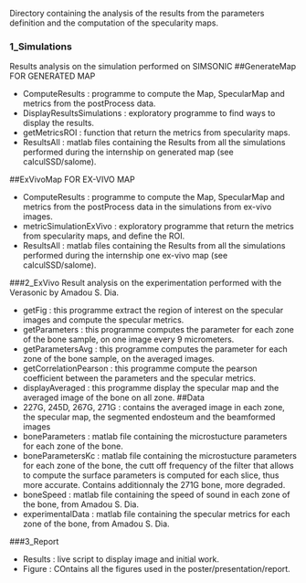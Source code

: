 Directory containing the analysis of the results from the parameters definition and the computation of the specularity maps.

### 1_Simulations
Results analysis on the simulation performed on SIMSONIC
##GenerateMap
FOR GENERATED MAP 
- ComputeResults : programme to compute the Map, SpecularMap and metrics from the postProcess data.
- DisplayResultsSimulations : exploratory programme to find ways to display the results.
- getMetricsROI : function that return the metrics from specularity maps.
- ResultsAll : matlab files containing the Results from all the simulations performed during the internship on generated map (see calculSSD/salome).
	
##ExVivoMap
FOR EX-VIVO MAP
- ComputeResults : programme to compute the Map, SpecularMap and metrics from the postProcess data in the simulations from ex-vivo images.
- metricSimulationExVivo : exploratory programme that return the metrics from specularity maps, and define the ROI.
- ResultsAll : matlab files containing the Results from all the simulations performed during the internship one ex-vivo map (see calculSSD/salome).

###2_ExVivo
Result analysis on the experimentation performed with the Verasonic by Amadou S. Dia.
- getFig : this programme extract the region of interest on the specular images and compute the specular metrics.
- getParameters : this programme computes the parameter for each zone of the bone sample, on one image every 9 micrometers. 
- getParametersAvg : this programme computes the parameter for each zone of the bone sample, on the averaged images. 
- getCorrelationPearson : this programme compute the pearson coefficient between the parameters and the specular metrics.
- displayAveraged : this programme display the specular map and the averaged image of the bone on all zone.
##Data
- 227G, 245D, 267G, 271G : contains the averaged image in each zone, the specular map, the segmented endosteum and the beamformed images
- boneParameters : matlab file containing the microstucture parameters for each zone of the bone.
- boneParametersKc : matlab file containing the microstucture parameters for each zone of the bone, the cutt off frequency of the filter that allows to compute the surface parameters is computed for each slice, thus more accurate. Contains additionnaly the 271G bone, more degraded.
- boneSpeed : matlab file containing the speed of sound in each zone of the bone, from Amadou S. Dia.
- experimentalData : matlab file containing the specular metrics for each zone of the bone, from Amadou S. Dia.

###3_Report
- Results : live script to display image and initial work.
- Figure : COntains all the figures used in the poster/presentation/report.
